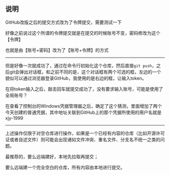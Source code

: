 ## 说明
GitHub改版之后的提交方式改为了令牌提交，需要测试一下

好像之前说过这个所谓的令牌提交就是在提交的时候账号不变，密码修改为这个【令牌】

也就是由【账号+密码】改为了【账号+令牌】的方式

<hr />

但是好像一次就成功了，通过在命令行初始化这个仓库，然后直接`git push`，之后git会弹出对话框，和之前不同的是，这个对话框有两个可选的框，左边的一个貌似可以通过浏览器登录GitHub，我使用的是右边的框，让输入token。

在将token输入之后，敲击回车就提交成功了，没有要求输入账号，可能是使用了全局账号？

在查看了控制台的Windows凭据管理器之后，确定了这个猜测，里面增加了两个今天创建的普通凭据，其中地址关联到GitHub上的那个凭据所使用的用户名就是xjy-1999

<hr />

上述操作仅限于对空仓库进行操作，如果是一个已经有内容的仓库（比如开源许可证或者自述文件）则可能会出现诸如文件冲突、重名文件、分支名不统一之类的问题。

最推荐的，要么远端建好，本地先拉取再提交；

要么远端建一个完全空白的仓库，所有内容由本地进行提交。